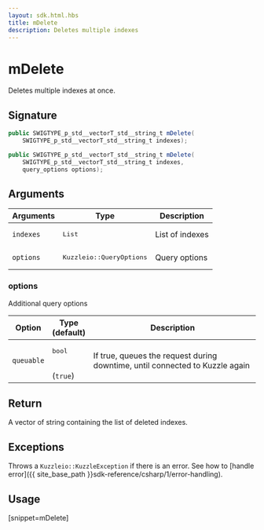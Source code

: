 ```yaml
---
layout: sdk.html.hbs
title: mDelete
description: Deletes multiple indexes
---
```


# mDelete

Deletes multiple indexes at once.

## Signature

```csharp
public SWIGTYPE_p_std__vectorT_std__string_t mDelete(
    SWIGTYPE_p_std__vectorT_std__string_t indexes);

public SWIGTYPE_p_std__vectorT_std__string_t mDelete(
    SWIGTYPE_p_std__vectorT_std__string_t indexes, 
    query_options options);

```

## Arguments

| Arguments | Type                       | Description  |
| --------- | -------------------------- | --------------|
| `indexes` | <pre>List<string></pre> | List of indexes |
| `options` | <pre>Kuzzleio::QueryOptions</pre>    | Query options |

### options

Additional query options

| Option     | Type<br/>(default)   | Description  |   
| ---------- | ------- | --------------------------------- | 
| `queuable` | <pre>bool</pre><br/>(`true`) | If true, queues the request during downtime, until connected to Kuzzle again |

## Return

A vector of string containing the list of deleted indexes.

## Exceptions

Throws a `Kuzzleio::KuzzleException` if there is an error. See how to [handle error]({{ site_base_path }}sdk-reference/csharp/1/error-handling).

## Usage

[snippet=mDelete]
